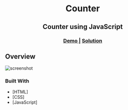 <h1 align="center">Counter</h1>
<h2 align="center">Counter using JavaScript</h2>
<div align="center">
  <h3>
    <a href="https://elkorf-counter.netlify.app/">
      Demo
    </a>
    <span> | </span>
    <a href="https://github.com/elkorf/JavaScript-Projects/edit/master/All-Projects/counter/">
      Solution
    </a>
  </h3>
</div>

## Overview

![screenshot](https://github.com/elkorf/JavaScript-Projects/blob/master/counter/Output-SS.PNG)

### Built With

- [HTML]
- [CSS]
- [JavaScript]
